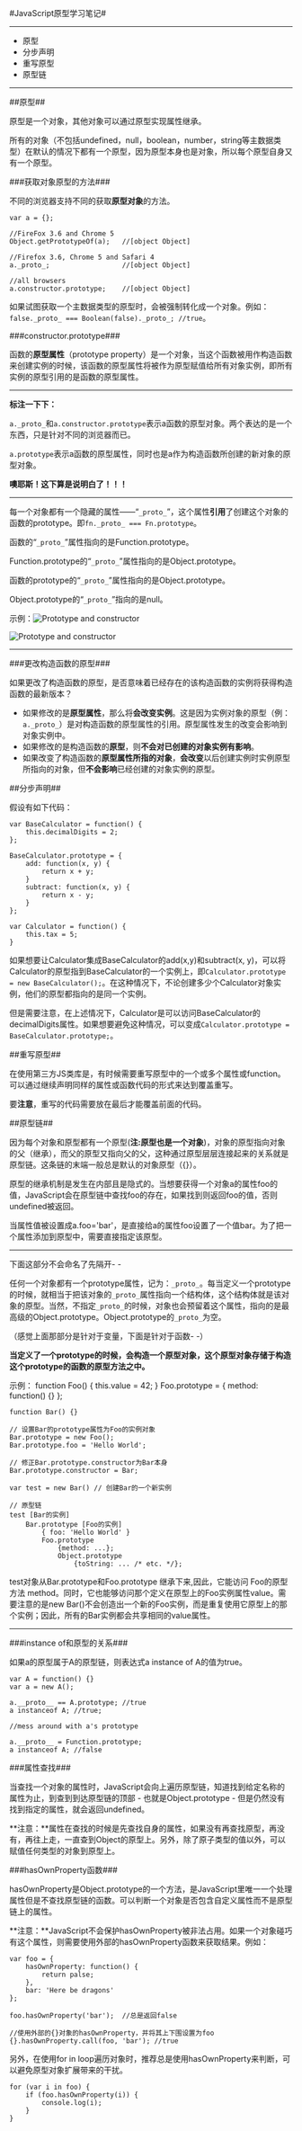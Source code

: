 #JavaScript原型学习笔记#

----------
* 原型
* 分步声明
* 重写原型
* 原型链


----------

##原型##

原型是一个对象，其他对象可以通过原型实现属性继承。

所有的对象（不包括undefined，null，boolean，number，string等主数据类型）在默认的情况下都有一个原型，因为原型本身也是对象，所以每个原型自身又有一个原型。

###获取对象原型的方法###

不同的浏览器支持不同的获取**原型对象**的方法。

	var a = {};
	
	//FireFox 3.6 and Chrome 5
	Object.getPrototypeOf(a);	//[object Object]

	//Firefox 3.6, Chrome 5 and Safari 4
	a._proto_;					//[object Object]

	//all browsers
	a.constructor.prototype;	//[object Object]

如果试图获取一个主数据类型的原型时，会被强制转化成一个对象。例如：`false._proto_ === Boolean(false)._proto_;	//true`。

###constructor.prototype###

函数的**原型属性**（prototype property）是一个对象，当这个函数被用作构造函数来创建实例的时候，该函数的原型属性将被作为原型赋值给所有对象实例，即所有实例的原型引用的是函数的原型属性。

----------

**标注一下下：**

`a._proto_`和`a.constructor.prototype`表示a函数的原型对象。两个表达的是一个东西，只是针对不同的浏览器而已。

`a.prototype`表示a函数的原型属性，同时也是a作为构造函数所创建的新对象的原型对象。

**噢耶斯！这下算是说明白了！！！**

----------

每一个对象都有一个隐藏的属性——“`_proto_`”，这个属性**引用**了创建这个对象的函数的prototype。即`fn._proto_ === Fn.prototype`。

函数的“`_proto_`”属性指向的是Function.prototype。

Function.prototype的“`_proto_`”属性指向的是Object.prototype。

函数的prototype的“`_proto_`”属性指向的是Object.prototype。

Object.prototype的“`_proto_`”指向的是null。

示例：![Prototype and constructor](constructor.png)

![Prototype and constructor](prototype.png)

----------

###更改构造函数的原型###

如果更改了构造函数的原型，是否意味着已经存在的该构造函数的实例将获得构造函数的最新版本？

* 如果修改的是**原型属性**，那么将**会改变实例**。这是因为实例对象的原型（例：`a._proto_`）是对构造函数的原型属性的引用。原型属性发生的改变会影响到对象实例中。
* 如果修改的是构造函数的**原型**，则**不会对已创建的对象实例有影响**。
* 如果改变了构造函数的**原型属性所指的对象**，**会改变**以后创建实例时实例原型所指向的对象，但**不会影响**已经创建的对象实例的原型。

##分步声明##

假设有如下代码：

	var BaseCalculator = function() {
		this.decimalDigits = 2;
	};

	BaseCalculator.prototype = {
		add: function(x, y) {
			return x + y;
		}
		subtract: function(x, y) {
			return x - y;
		}
	};

	var Calculator = function() {
		this.tax = 5;
	}

如果想要让Calculator集成BaseCalculator的add(x,y)和subtract(x, y)，可以将Calculator的原型指到BaseCalculator的一个实例上，即`Calculator.prototype = new BaseCalculator();`。在这种情况下，不论创建多少个Calculator对象实例，他们的原型都指向的是同一个实例。

但是需要注意，在上述情况下，Calculator是可以访问BaseCalculator的decimalDigits属性。如果想要避免这种情况，可以变成`Calculator.prototype = BaseCalculator.prototype;`。

##重写原型##

在使用第三方JS类库是，有时候需要重写原型中的一个或多个属性或function。可以通过继续声明同样的属性或函数代码的形式来达到覆盖重写。

要**注意**，重写的代码需要放在最后才能覆盖前面的代码。

##原型链##

因为每个对象和原型都有一个原型(**注:原型也是一个对象**)，对象的原型指向对象的父（继承），而父的原型又指向父的父，这种通过原型层层连接起来的关系就是原型链。这条链的末端一般总是默认的对象原型（{}）。

原型的继承机制是发生在内部且是隐式的。当想要获得一个对象a的属性foo的值，JavaScript会在原型链中查找foo的存在，如果找到则返回foo的值，否则undefined被返回。

当属性值被设置成a.foo='bar'，是直接给a的属性foo设置了一个值bar。为了把一个属性添加到原型中，需要直接指定该原型。

----------
下面这部分不会命名了先隔开- -

任何一个对象都有一个prototype属性，记为：`_proto_`。每当定义一个prototype的时候，就相当于把该对象的`_proto_`属性指向一个结构体，这个结构体就是该对象的原型。当然，不指定`_proto_`的时候，对象也会预留着这个属性，指向的是最高级的Object.prototype。Object.prototype的`_proto_`为空。

（感觉上面那部分是针对于变量，下面是针对于函数- -）

**当定义了一个prototype的时候，会构造一个原型对象，这个原型对象存储于构造这个prototype的函数的原型方法之中。**

示例：
    function Foo() {
    	this.value = 42;
	}
	Foo.prototype = {
    	method: function() {}
	};

	function Bar() {}

	// 设置Bar的prototype属性为Foo的实例对象
	Bar.prototype = new Foo();
	Bar.prototype.foo = 'Hello World';

	// 修正Bar.prototype.constructor为Bar本身
	Bar.prototype.constructor = Bar;

	var test = new Bar() // 创建Bar的一个新实例

	// 原型链
	test [Bar的实例]
		Bar.prototype [Foo的实例] 
        	{ foo: 'Hello World' }
       		Foo.prototype
            	{method: ...};
            	Object.prototype
                	{toString: ... /* etc. */};

test对象从Bar.prototype和Foo.prototype 继承下来,因此，它能访问 Foo的原型方法 method。同时，它也能够访问那个定义在原型上的Foo实例属性value。需要注意的是new Bar()不会创造出一个新的Foo实例，而是重复使用它原型上的那个实例；因此，所有的Bar实例都会共享相同的value属性。

----------
###instance of和原型的关系###

如果a的原型属于A的原型链，则表达式a instance of A的值为true。

	var A = function() {}   
	var a = new A(); 
 
	a.__proto__ == A.prototype; //true
	a instanceof A; //true;   
 
	//mess around with a's prototype 
 
	a.__proto__ = Function.prototype; 
	a instanceof A; //false


###属性查找###

当查找一个对象的属性时，JavaScript会向上遍历原型链，知道找到给定名称的属性为止，到查到到达原型链的顶部 - 也就是Object.prototype - 但是仍然没有找到指定的属性，就会返回undefined。

**注意：**属性在查找的时候是先查找自身的属性，如果没有再查找原型，再没有，再往上走，一直查到Object的原型上。另外，除了原子类型的值以外，可以赋值任何类型的对象到原型上。

###hasOwnProperty函数###

hasOwnProperty是Object.prototype的一个方法，是JavaScript里唯一一个处理属性但是不查找原型链的函数。可以判断一个对象是否包含自定义属性而不是原型链上的属性。

**注意：**JavaScript不会保护hasOwnProperty被非法占用。如果一个对象碰巧有这个属性，则需要使用外部的hasOwnProperty函数来获取结果。例如：

    var foo = {
    	hasOwnProperty: function() {
    		return palse;
    	},
    	bar: 'Here be dragons'
    };
    
    foo.hasOwnProperty('bar');	//总是返回false
    
    //使用外部的{}对象的hasOwnProperty，并将其上下围设置为foo
    {}.hasOwnProperty.call(foo, 'bar');	//true

另外，在使用for in loop遍历对象时，推荐总是使用hasOwnProperty来判断，可以避免原型对象扩展带来的干扰。

	for (var i in foo) {
		if (foo.hasOwnProperty(i)) {
			console.log(i);
		}
	}


